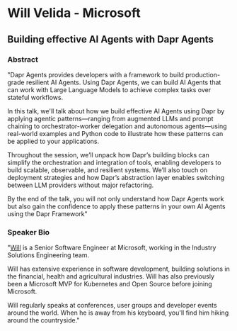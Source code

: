 # Will Velida - Microsoft
## Building effective AI Agents with Dapr Agents
### Abstract
"Dapr Agents provides developers with a framework to build production-grade resilient AI Agents. Using Dapr Agents, we can build AI Agents that can work with Large Language Models to achieve complex tasks over stateful workflows.

In this talk, we'll talk about how we build effective AI Agents using Dapr by applying agentic patterns—ranging from augmented LLMs and prompt chaining to orchestrator-worker delegation and autonomous agents—using real-world examples and Python code to illustrate how these patterns can be applied to your applications.

Throughout the session, we’ll unpack how Dapr’s building blocks can simplify the orchestration and integration of tools, enabling developers to build scalable, observable, and resilient systems. We’ll also touch on deployment strategies and how Dapr’s abstraction layer enables switching between LLM providers without major refactoring.

By the end of the talk, you will not only understand how Dapr Agents work but also gain the confidence to apply these patterns in your own AI Agents using the Dapr Framework"
### Speaker Bio
"[Will](https://github.com/willvelida) is a Senior Software Engineer at Microsoft, working in the Industry Solutions Engineering team.

Will has extensive experience in software development, building solutions in the financial, health and agricultural industries. Will has also previously been a Microsoft MVP for Kubernetes and Open Source before joining Microsoft.

Will regularly speaks at conferences, user groups and developer events around the world. When he is away from his keyboard, you'll find him hiking around the countryside."